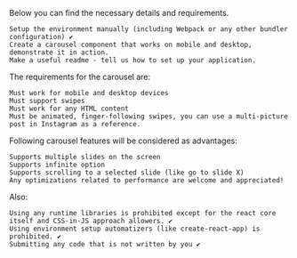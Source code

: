 Below you can find the necessary details and requirements.

    Setup the environment manually (including Webpack or any other bundler configuration) ✔️ 
    Create a carousel component that works on mobile and desktop, demonstrate it in action.
    Make a useful readme - tell us how to set up your application.

The requirements for the carousel are:

    Must work for mobile and desktop devices
    Must support swipes
    Must work for any HTML content
    Must be animated, finger-following swipes, you can use a multi-picture post in Instagram as a reference.

Following carousel features will be considered as advantages:

    Supports multiple slides on the screen
    Supports infinite option
    Supports scrolling to a selected slide (like go to slide X)
    Any optimizations related to performance are welcome and appreciated!

Also:

    Using any runtime libraries is prohibited except for the react core itself and CSS-in-JS approach allowers. ✔️ 
    Using environment setup automatizers (like create-react-app) is prohibited. ✔️ 
    Submitting any code that is not written by you ✔️ 